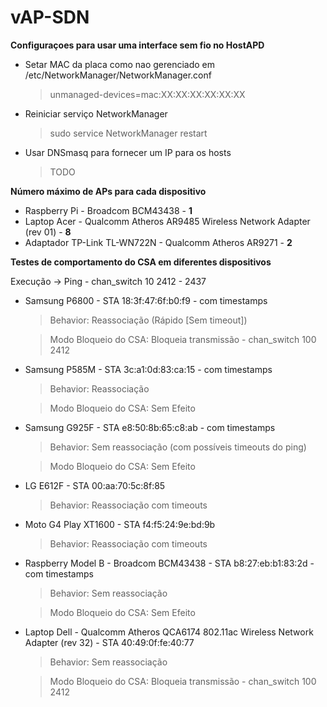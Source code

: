 # vAP-SDN

**Configuraçoes para usar uma interface sem fio no HostAPD**
- Setar MAC da placa como nao gerenciado em /etc/NetworkManager/NetworkManager.conf

  > unmanaged-devices=mac:XX:XX:XX:XX:XX:XX
- Reiniciar serviço NetworkManager

  > sudo service NetworkManager restart
- Usar DNSmasq para fornecer um IP para os hosts

  > TODO
  
**Número máximo de APs para cada dispositivo**
- Raspberry Pi - Broadcom BCM43438 - **1**
- Laptop Acer - Qualcomm Atheros AR9485 Wireless Network Adapter (rev 01) - **8**
- Adaptador TP-Link TL-WN722N - Qualcomm Atheros AR9271 - **2**

**Testes de comportamento do CSA em diferentes dispositivos**

  Execução -> Ping - chan_switch 10 2412 - 2437

- Samsung P6800 - STA 18:3f:47:6f:b0:f9 - com timestamps
  > Behavior: Reassociação (Rápido [Sem timeout])

  > Modo Bloqueio do CSA: Bloqueia transmissão - chan_switch 100 2412

- Samsung P585M - STA 3c:a1:0d:83:ca:15 - com timestamps
  > Behavior: Reassociação
  
  > Modo Bloqueio do CSA: Sem Efeito

- Samsung G925F - STA e8:50:8b:65:c8:ab - com timestamps
  > Behavior: Sem reassociação (com possíveis timeouts do ping)
  
  > Modo Bloqueio do CSA: Sem Efeito

- LG E612F - STA 00:aa:70:5c:8f:85
  > Behavior: Reassociação com timeouts

- Moto G4 Play XT1600 - STA f4:f5:24:9e:bd:9b
  > Behavior: Reassociação com timeouts

- Raspberry Model B - Broadcom BCM43438 - STA b8:27:eb:b1:83:2d  - com timestamps
  > Behavior: Sem reassociação
  
  > Modo Bloqueio do CSA: Sem Efeito

- Laptop Dell - Qualcomm Atheros QCA6174 802.11ac Wireless Network Adapter (rev 32) - STA 40:49:0f:fe:40:77
  > Behavior: Sem reassociação
  
  > Modo Bloqueio do CSA: Bloqueia transmissão - chan_switch 100 2412
